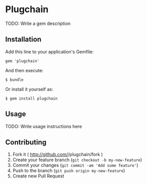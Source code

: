 # Plugchain

TODO: Write a gem description

## Installation

Add this line to your application's Gemfile:

    gem 'plugchain'

And then execute:

    $ bundle

Or install it yourself as:

    $ gem install plugchain

## Usage

TODO: Write usage instructions here

## Contributing

1. Fork it ( http://github.com/<my-github-username>/plugchain/fork )
2. Create your feature branch (`git checkout -b my-new-feature`)
3. Commit your changes (`git commit -am 'Add some feature'`)
4. Push to the branch (`git push origin my-new-feature`)
5. Create new Pull Request
